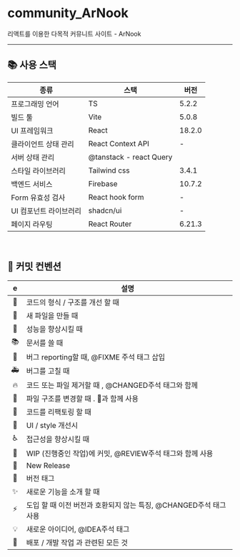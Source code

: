 # community_ArNook
리액트를 이용한 다목적 커뮤니트 사이트 - ArNook
<hr>

## 📚 사용 스택
|종류|스택|버전|
|---|---|---|
|프로그래밍 언어|TS|5.2.2|
|빌드 툴|Vite|5.0.8|
|UI 프레임워크|React|18.2.0|
|클라이언트 상태 관리|React Context API|-|
|서버 상태 관리|@tanstack - react Query||
|스타일 라이브러리|Tailwind css|3.4.1|
|백엔드 서비스|Firebase|10.7.2|
|Form 유효성 검사|React hook form|-|
|UI 컴포넌트 라이브러리|shadcn/ui|-|
|페이지 라우팅|React Router|6.21.3|

<br>

## 📎 커밋 컨벤션
|e|설명|
|:-:|----|
|🎨|	코드의 형식 / 구조를 개선 할 때|
|📝|	새 파일을 만들 때|
|🐎|	성능을 향상시킬 때|
|📚|	문서를 쓸 때|
|🐛|	버그 reporting할 때, @FIXME 주석 태그 삽입|
|🚑|	버그를 고칠 때|
|🔥|	코드 또는 파일 제거할 때 , @CHANGED주석 태그와 함께|
|🚜|	파일 구조를 변경할 때 . 🎨과 함께 사용|
|🔨|	코드를 리팩토링 할 때|
|💄|	UI / style 개선시|
|♿️|	접근성을 향상시킬 때|
|🚧|	WIP (진행중인 작업)에 커밋, @REVIEW주석 태그와 함께 사용|
|💎|	New Release|
|🔖|	버전 태그|
|✨|	새로운 기능을 소개 할 때|
|⚡️|	도입 할 때 이전 버전과 호환되지 않는 특징, @CHANGED주석 태그 사용|
|💡|	새로운 아이디어, @IDEA주석 태그|
|🚀|	배포 / 개발 작업 과 관련된 모든 것|
